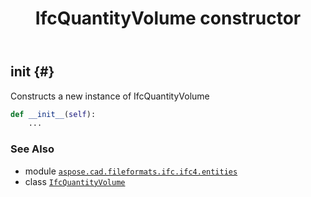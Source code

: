 ﻿---
title: IfcQuantityVolume constructor
second_title: Aspose.CAD for Python via .NET API References
description: 
type: docs
weight: 10
url: /python-net/aspose.cad.fileformats.ifc.ifc4.entities/ifcquantityvolume/__init__/
is_root: false
---

## __init__ {#}

Constructs a new instance of IfcQuantityVolume



```python
def __init__(self):
    ...
```





### See Also
* module [`aspose.cad.fileformats.ifc.ifc4.entities`](../../)
* class [`IfcQuantityVolume`](/cad/python-net/aspose.cad.fileformats.ifc.ifc4.entities/ifcquantityvolume)
